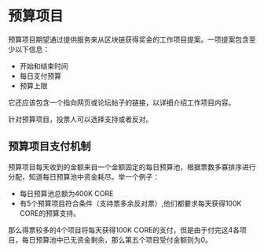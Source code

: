 # 预算项目

预算项目期望通过提供服务来从区块链获得奖金的工作项目提案。一项提案包含至少以下信息：

* 开始和结束时间
* 每日支付预算
* 预算上限

它还应该包含一个指向网页或论坛帖子的链接，以详细介绍工作项目内容。

针对预算项目，投票人可以选择支持或者反对。

## 预算项目支付机制

预算项目每天收到的金额来自一个金额固定的每日预算池，根据票数多寡排序进行分配，知道每日预算池中资金耗尽。举一个例子：

* 每日预算池总额为400K CORE
* 有5个预算项目符合条件（支持票多余反对票）,他们都要求每天获得100K CORE的预算支持。

那么得票较多的4个项目将每天获得100K CORE的支付，但是由于付完这4各项目，每日预算池中已无资金剩余，那么第五个项目受付金额则为0。
